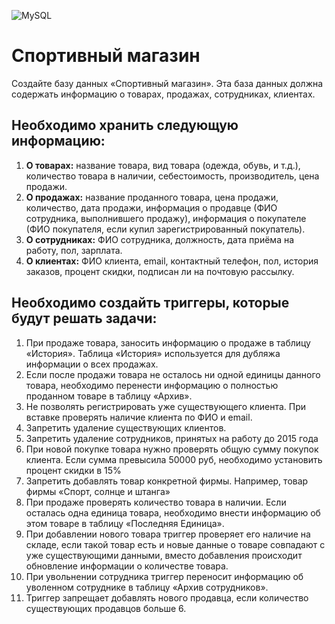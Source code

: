 ![MySQL](https://img.shields.io/badge/mysql-%2300f.svg?style=for-the-badge&logo=mysql&logoColor=white) 

# Спортивный магазин 

Создайте базу данных «Спортивный магазин». 
Эта база данных должна содержать информацию о товарах, продажах, сотрудниках, клиентах. 

## Необходимо хранить следующую информацию:
1. **О товарах:** название товара, вид товара (одежда, обувь, и т.д.), количество товара в наличии, себестоимость, производитель, цена продажи.
2. **О продажах:** название проданного товара, цена продажи, количество, дата продажи, информация о продавце (ФИО сотрудника, выполнившего продажу), информация
о покупателе (ФИО покупателя, если купил зарегистрированный покупатель).
3. **О сотрудниках:** ФИО сотрудника, должность, дата приёма на работу, пол, зарплата.
4. **О клиентах:** ФИО клиента, email, контактный телефон, пол, история заказов, процент скидки, подписан ли на почтовую рассылку.

## Необходимо создайть триггеры, которые будут решать задачи:
1. При продаже товара, заносить информацию о продаже в таблицу «История». Таблица «История» используется для дубляжа информации о всех продажах.
2. Если после продажи товара не осталось ни одной единицы данного товара, необходимо перенести информацию о полностью проданном товаре в таблицу «Архив».
3. Не позволять регистрировать уже существующего клиента. При вставке проверять наличие клиента по ФИО и email.
4. Запретить удаление существующих клиентов.
5. Запретить удаление сотрудников, принятых на работу до 2015 года
6. При новой покупке товара нужно проверять общую сумму покупок клиента. Если сумма превысила 50000 руб, необходимо установить процент скидки в 15%
7. Запретить добавлять товар конкретной фирмы. Например, товар фирмы «Спорт, солнце и штанга»
8. При продаже проверять количество товара в наличии. Если осталась одна единица товара, необходимо внести информацию об этом товаре в таблицу «Последняя Единица».
9. При добавлении нового товара триггер проверяет его наличие на складе, если такой товар есть и новые данные о товаре совпадают с уже существующими данными, вместо
добавления происходит обновление информации о количестве товара.
10. При увольнении сотрудника триггер переносит информацию об уволенном сотруднике в таблицу «Архив сотрудников».
11. Триггер запрещает добавлять нового продавца, если количество существующих продавцов больше 6.
